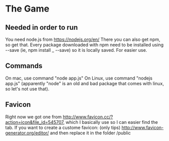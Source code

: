 # The Game

## Needed in order to run
You need node.js from https://nodejs.org/en/
There you can also get npm, so get that. Every package downloaded with npm need to be installed using --save (ie, npm install _ --save) so it is locally saved. For easier use.

## Commands
On mac, use command "node app.js"
On Linux, use command "nodejs app.js" (apparently "node" is an old and bad package that comes with linux, so let's not use that).

## Favicon
Right now we got one from http://www.favicon.cc/?action=icon&file_id=545707, which I basically use so I can easier find the tab. 
If you want to create a custome favicon: (only tips) http://www.favicon-generator.org/editor/ and then replace it in the folder /public